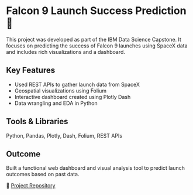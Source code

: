 # Falcon 9 Launch Success Prediction 🚀

This project was developed as part of the IBM Data Science Capstone. It focuses on predicting the success of Falcon 9 launches using SpaceX data and includes rich visualizations and a dashboard.

## Key Features
- Used REST APIs to gather launch data from SpaceX
- Geospatial visualizations using Folium
- Interactive dashboard created using Plotly Dash
- Data wrangling and EDA in Python

## Tools & Libraries
Python, Pandas, Plotly, Dash, Folium, REST APIs

## Outcome
Built a functional web dashboard and visual analysis tool to predict launch outcomes based on past data.

🔗 [Project Repository](https://github.com/arkayande/DataScienceCapstone)

